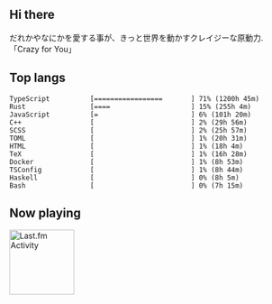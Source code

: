 <!-- deno-fmt-ignore-file -->
## Hi there

だれかやなにかを愛する事が、きっと世界を動かすクレイジーな原動力. 「Crazy for You」



## Top langs

```
TypeScript          [=================       ] 71% (1200h 45m)
Rust                [====                    ] 15% (255h 4m)
JavaScript          [=                       ] 6% (101h 20m)
C++                 [                        ] 2% (29h 56m)
SCSS                [                        ] 2% (25h 57m)
TOML                [                        ] 1% (20h 31m)
HTML                [                        ] 1% (18h 4m)
TeX                 [                        ] 1% (16h 28m)
Docker              [                        ] 1% (8h 53m)
TSConfig            [                        ] 1% (8h 44m)
Haskell             [                        ] 0% (8h 5m)
Bash                [                        ] 0% (7h 15m)
```


## Now playing


<a href="https://github.com/kiosion/toru">
  <picture>
    <source media="(prefers-color-scheme: dark)" srcset="https://toru.kio.dev/api/v1/re-taro?blur&border_width=0&border_radius=26&theme=nord">
    <source media="(prefers-color-scheme: light)" srcset="https://toru.kio.dev/api/v1/re-taro?blur&border_width=0&border_radius=26&theme=light">
    <img alt="Last.fm Activity" src="https://toru.kio.dev/api/v1/re-taro?blur&border_width=0&border_radius=26" height="115" />
  </picture>
</a>
